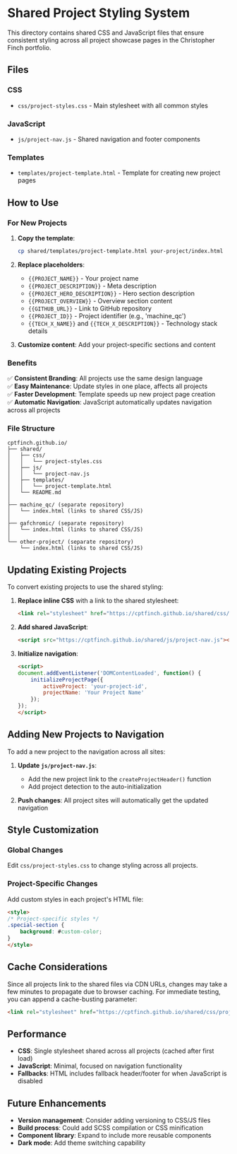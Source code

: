 # Shared Project Styling System

This directory contains shared CSS and JavaScript files that ensure consistent styling across all project showcase pages in the Christopher Finch portfolio.

## Files

### CSS
- `css/project-styles.css` - Main stylesheet with all common styles

### JavaScript
- `js/project-nav.js` - Shared navigation and footer components

### Templates
- `templates/project-template.html` - Template for creating new project pages

## How to Use

### For New Projects

1. **Copy the template**:
   ```bash
   cp shared/templates/project-template.html your-project/index.html
   ```

2. **Replace placeholders**:
   - `{{PROJECT_NAME}}` - Your project name
   - `{{PROJECT_DESCRIPTION}}` - Meta description
   - `{{PROJECT_HERO_DESCRIPTION}}` - Hero section description
   - `{{PROJECT_OVERVIEW}}` - Overview section content
   - `{{GITHUB_URL}}` - Link to GitHub repository
   - `{{PROJECT_ID}}` - Project identifier (e.g., 'machine_qc')
   - `{{TECH_X_NAME}}` and `{{TECH_X_DESCRIPTION}}` - Technology stack details

3. **Customize content**: Add your project-specific sections and content

### Benefits

✅ **Consistent Branding**: All projects use the same design language  
✅ **Easy Maintenance**: Update styles in one place, affects all projects  
✅ **Faster Development**: Template speeds up new project page creation  
✅ **Automatic Navigation**: JavaScript automatically updates navigation across all projects  

### File Structure

```
cptfinch.github.io/
├── shared/
│   ├── css/
│   │   └── project-styles.css
│   ├── js/
│   │   └── project-nav.js
│   ├── templates/
│   │   └── project-template.html
│   └── README.md
│
├── machine_qc/ (separate repository)
│   └── index.html (links to shared CSS/JS)
│
├── gafchromic/ (separate repository)
│   └── index.html (links to shared CSS/JS)
│
└── other-project/ (separate repository)
    └── index.html (links to shared CSS/JS)
```

## Updating Existing Projects

To convert existing projects to use the shared styling:

1. **Replace inline CSS** with a link to the shared stylesheet:
   ```html
   <link rel="stylesheet" href="https://cptfinch.github.io/shared/css/project-styles.css">
   ```

2. **Add shared JavaScript**:
   ```html
   <script src="https://cptfinch.github.io/shared/js/project-nav.js"></script>
   ```

3. **Initialize navigation**:
   ```html
   <script>
   document.addEventListener('DOMContentLoaded', function() {
       initializeProjectPage({
           activeProject: 'your-project-id',
           projectName: 'Your Project Name'
       });
   });
   </script>
   ```

## Adding New Projects to Navigation

To add a new project to the navigation across all sites:

1. **Update `js/project-nav.js`**:
   - Add the new project link to the `createProjectHeader()` function
   - Add project detection to the auto-initialization

2. **Push changes**: All project sites will automatically get the updated navigation

## Style Customization

### Global Changes
Edit `css/project-styles.css` to change styling across all projects.

### Project-Specific Changes
Add custom styles in each project's HTML file:
```html
<style>
/* Project-specific styles */
.special-section {
    background: #custom-color;
}
</style>
```

## Cache Considerations

Since all projects link to the shared files via CDN URLs, changes may take a few minutes to propagate due to browser caching. For immediate testing, you can append a cache-busting parameter:

```html
<link rel="stylesheet" href="https://cptfinch.github.io/shared/css/project-styles.css?v=1.1">
```

## Performance

- **CSS**: Single stylesheet shared across all projects (cached after first load)
- **JavaScript**: Minimal, focused on navigation functionality
- **Fallbacks**: HTML includes fallback header/footer for when JavaScript is disabled

## Future Enhancements

- **Version management**: Consider adding versioning to CSS/JS files
- **Build process**: Could add SCSS compilation or CSS minification
- **Component library**: Expand to include more reusable components
- **Dark mode**: Add theme switching capability 